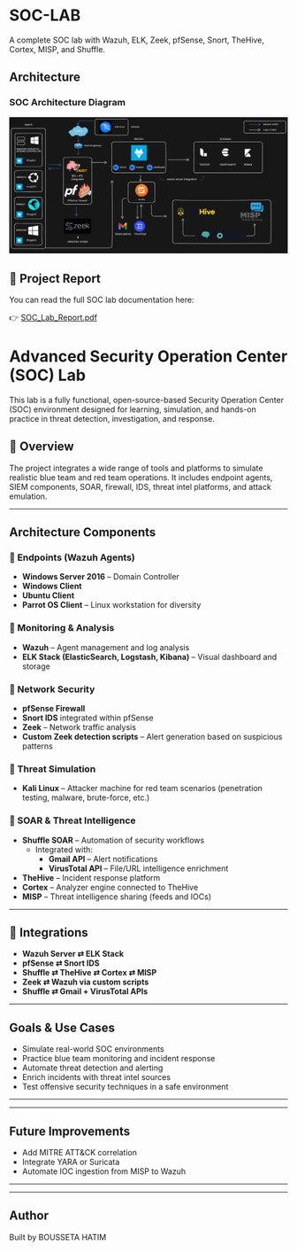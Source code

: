 # SOC-LAB
A complete SOC lab with Wazuh, ELK, Zeek, pfSense, Snort, TheHive, Cortex, MISP, and Shuffle.

## Architecture

### SOC Architecture Diagram

![SOC Architecture](Architecture.png)


## 📄 Project Report

You can read the full SOC lab documentation here:

👉 [SOC_Lab_Report.pdf](Rapport.pdf)


#  Advanced Security Operation Center (SOC) Lab

This lab is a fully functional, open-source-based Security Operation Center (SOC) environment designed for learning, simulation, and hands-on practice in threat detection, investigation, and response.

## 📌 Overview

The project integrates a wide range of tools and platforms to simulate realistic blue team and red team operations. It includes endpoint agents, SIEM components, SOAR, firewall, IDS, threat intel platforms, and attack emulation.

---

##  Architecture Components

### 🔸 Endpoints (Wazuh Agents)
- **Windows Server 2016** – Domain Controller
- **Windows Client**
- **Ubuntu Client**
- **Parrot OS Client** – Linux workstation for diversity

### 🔸 Monitoring & Analysis
- **Wazuh** – Agent management and log analysis
- **ELK Stack (ElasticSearch, Logstash, Kibana)** – Visual dashboard and storage

### 🔸 Network Security
- **pfSense Firewall**
- **Snort IDS** integrated within pfSense
- **Zeek** – Network traffic analysis
- **Custom Zeek detection scripts** – Alert generation based on suspicious patterns

### 🔸 Threat Simulation
- **Kali Linux** – Attacker machine for red team scenarios (penetration testing, malware, brute-force, etc.)

### 🔸 SOAR & Threat Intelligence
- **Shuffle SOAR** – Automation of security workflows
  - Integrated with:
    - **Gmail API** – Alert notifications
    - **VirusTotal API** – File/URL intelligence enrichment
- **TheHive** – Incident response platform
- **Cortex** – Analyzer engine connected to TheHive
- **MISP** – Threat intelligence sharing (feeds and IOCs)

---

## 🔧 Integrations

- **Wazuh Server ⇄ ELK Stack**
- **pfSense ⇄ Snort IDS**
- **Shuffle ⇄ TheHive ⇄ Cortex ⇄ MISP**
- **Zeek ⇄ Wazuh via custom scripts**
- **Shuffle ⇄ Gmail + VirusTotal APIs**

---

## Goals & Use Cases

- Simulate real-world SOC environments
- Practice blue team monitoring and incident response
- Automate threat detection and alerting
- Enrich incidents with threat intel sources
- Test offensive security techniques in a safe environment

---

---

##  Future Improvements

- Add MITRE ATT&CK correlation
- Integrate YARA or Suricata
- Automate IOC ingestion from MISP to Wazuh

---



---

## Author

Built by BOUSSETA HATIM 


